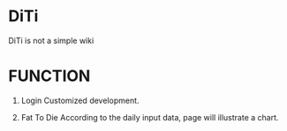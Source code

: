 DiTi
====

DiTi is not a simple wiki

FUNCTION
====
1. Login
   	Customized development.
	
2. Fat To Die
	According to the daily input data, page will illustrate a chart.
